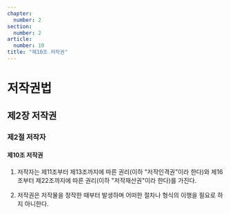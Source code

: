 ```yaml
---
chapter:
  number: 2
section:
  number: 2
article:
  number: 10
title: "제10조 저작권"
---
```

# 저작권법

## 제2장 저작권

### 제2절 저작자

#### 제10조 저작권

1. 저작자는 제11조부터 제13조까지에 따른 권리(이하 "저작인격권"이라 한다)와 제16조부터 제22조까지에 따른 권리(이하 "저작재산권"이라 한다)를 가진다.

2. 저작권은 저작물을 창작한 때부터 발생하며 어떠한 절차나 형식의 이행을 필요로 하지 아니한다.
